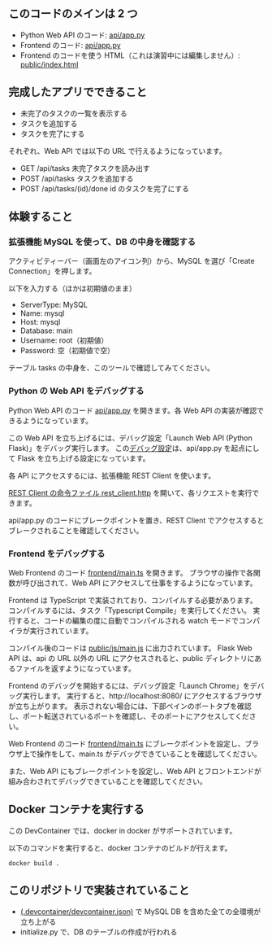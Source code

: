 ## このコードのメインは 2 つ

- Python Web API のコード: [api/app.py](api/app.py)
- Frontend のコード: [api/app.py](api/app.py)
- Frontend のコードを使う HTML（これは演習中には編集しません）: [public/index.html](public/index.html)

## 完成したアプリでできること

- 未完了のタスクの一覧を表示する
- タスクを追加する
- タスクを完了にする

それぞれ、Web API では以下の URL で行えるようになっています。

- GET /api/tasks 未完了タスクを読み出す
- POST /api/tasks タスクを追加する
- POST /api/tasks/(id)/done id のタスクを完了にする

## 体験すること

### 拡張機能 MySQL を使って、DB の中身を確認する

アクティビティーバー（画面左のアイコン列）から、MySQL を選び「Create Connection」を押します。

以下を入力する（ほかは初期値のまま）

- ServerType: MySQL
- Name: mysql
- Host: mysql
- Database: main
- Username: root（初期値）
- Password: 空（初期値で空）

テーブル tasks の中身を、このツールで確認してみてください。

### Python の Web API をデバッグする

Python Web API のコード [api/app.py](api/app.py) を開きます。各 Web API の実装が確認できるようになっています。

この Web API を立ち上げるには、デバッグ設定「Launch Web API (Python Flask)」をデバッグ実行します。
この[デバッグ設定](.vscode/launch.json)は、api/app.py を起点にして Flask を立ち上げる設定になっています。

各 API にアクセスするには、拡張機能 REST Client を使います。

[REST Client の命令ファイル rest_client.http](rest_client.http) を開いて、各リクエストを実行できます。

api/app.py のコードにブレークポイントを置き、REST Client でアクセスするとブレークされることを確認してください。

### Frontend をデバッグする

Web Frontend のコード [frontend/main.ts](frontend/main.ts) を開きます。
ブラウザの操作で各関数が呼び出されて、Web API にアクセスして仕事をするようになっています。

Frontend は TypeScript で実装されており、コンパイルする必要があります。
コンパイルするには、タスク「Typescript Compile」を実行してください。
実行すると、コードの編集の度に自動でコンパイルされる watch モードでコンパイラが実行されています。

コンパイル後のコードは [public/js/main.js](public/js/main.js) に出力されています。 Flask Web API は、api の URL 以外の URL にアクセスされると、public ディレクトリにあるファイルを返すようになっています。

Frontend のデバッグを開始するには、デバッグ設定「Launch Chrome」をデバッグ実行します。
実行すると、http://localhost:8080/ にアクセスするブラウザが立ち上がります。
表示されない場合には、下部ペインのポートタブを確認し、ポート転送されているポートを確認し、そのポートにアクセスしてください。

Web Frontend のコード [frontend/main.ts](frontend/main.ts) にブレークポイントを設定し、ブラウザ上で操作をして、main.ts がデバッグできていることを確認してください。

また、Web API にもブレークポイントを設定し、Web API とフロントエンドが組み合わされてデバッグできていることを確認してください。

## Docker コンテナを実行する

この DevContainer では、docker in docker がサポートされています。

以下のコマンドを実行すると、docker コンテナのビルドが行えます。

```
docker build .
```

## このリポジトリで実装されていること

- [(.devcontainer/devcontainer.json)](.devcontainer/devcontainer.json) で MySQL DB を含めた全ての全環境が立ち上がる
- initialize.py で、DB のテーブルの作成が行われる
